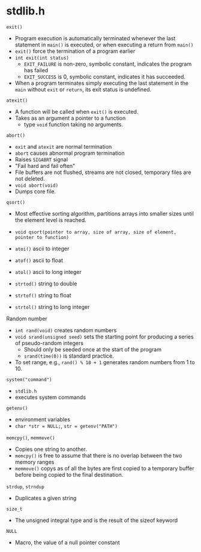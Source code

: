 # stdlib.h

`exit()`
- Program execution is automatically terminated whenever the last statement in `main()` is executed, or when executing a return from `main()`
- `exit()` force the termination of a program earlier
- `int exit(int status)`
  - `EXIT_FAILURE` is non-zero, symbolic constant, indicates the program has failed
  - `EXIT_SUCCESS` is 0, symbolic constant, indicates it has succeeded.
- When a program terminates simply executing the last statement in the `main` without `exit` or `return`, its exit status is undefined.

`atexit()`
- A function will be called when `exit()` is executed.
- Takes as an argument a pointer to a function
  - type `void` function taking no arguments.

`abort()`
- `exit` and `atexit` are normal termination
- `abort` causes abnormal program termination
- Raises `SIGABRT` signal
- "Fail hard and fail often"
- File buffers are not flushed, streams are not closed, temporary files are not deleted.
- `void abort(void)`
- Dumps core file.

`qsort()`
- Most effective sorting algorithm, partitions arrays into smaller sizes until the element level is reached.
- `void qsort(pointer to array, size of array, size of element, pointer to function)`

- `atoi()` ascii to integer
- `atof()` ascii to float
- `atol()` ascii to long integer
- `strtod()` string to double
- `strtof()` string to float
- `strtol()` string to long integer

Random number
- `int rand(void)` creates random numbers
- `void srand(unsigned seed)` sets the starting point for producing a series of pseudo-random integers
  - Should only be seeded once at the start of the program
  - `srand(time(0))` is standard practice.
- To set range, e.g., `rand() % 10 + 1` generates random numbers from 1 to 10.

`system("command")`
- `stdlib.h`
- executes system commands

`getenv()`
- environment variables
- `char *str = NULL;`, `str = getenv("PATH")`

`memcpy()`, `memmove()`
- Copies one string to another.
- `memcpy()` is free to assume that there is no overlap between the two memory ranges
- `memmove()` copys as of all the bytes are first copied to a temporary buffer before being copied to the final destination.

`strdup`, `strndup`
- Duplicates a given string

`size_t`
- The unsigned integral type and is the result of the sizeof keyword

`NULL`
- Macro, the value of a null pointer constant
